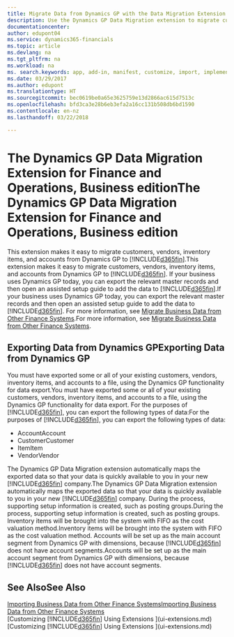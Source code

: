 ```yaml
---
title: Migrate Data from Dynamics GP with the Data Migration Extension | Microsoft Docs
description: Use the Dynamics GP Data Migration extension to migrate customers, vendors, inventory items, and accounts from Dynamics GP to Finance and Operations, Business edition .
documentationcenter: 
author: edupont04
ms.service: dynamics365-financials
ms.topic: article
ms.devlang: na
ms.tgt_pltfrm: na
ms.workload: na
ms. search.keywords: app, add-in, manifest, customize, import, implement
ms.date: 03/29/2017
ms.author: edupont
ms.translationtype: HT
ms.sourcegitcommit: bec0619be0a65e3625759e13d2866ac615d7513c
ms.openlocfilehash: bfd3ca3e28b6eb3efa2a16cc131b508db6bd1590
ms.contentlocale: en-nz
ms.lasthandoff: 03/22/2018

---
```

# <a name="the-dynamics-gp-data-migration-extension-for-finance-and-operations-business-edition"></a><span data-ttu-id="ef662-103">The Dynamics GP Data Migration Extension for Finance and Operations, Business edition</span><span class="sxs-lookup"><span data-stu-id="ef662-103">The Dynamics GP Data Migration Extension for Finance and Operations, Business edition</span></span> 
<span data-ttu-id="ef662-104">This extension makes it easy to migrate customers, vendors, inventory items, and accounts from Dynamics GP to [!INCLUDE[d365fin](includes/d365fin_md.md)].</span><span class="sxs-lookup"><span data-stu-id="ef662-104">This extension makes it easy to migrate customers, vendors, inventory items, and accounts from Dynamics GP to [!INCLUDE[d365fin](includes/d365fin_md.md)].</span></span> <span data-ttu-id="ef662-105">If your business uses Dynamics GP today, you can export the relevant master records and then open an assisted setup guide to add the data to [!INCLUDE[d365fin](includes/d365fin_md.md)].</span><span class="sxs-lookup"><span data-stu-id="ef662-105">If your business uses Dynamics GP today, you can export the relevant master records and then open an assisted setup guide to add the data to [!INCLUDE[d365fin](includes/d365fin_md.md)].</span></span> <span data-ttu-id="ef662-106">For more information, see [Migrate Business Data from Other Finance Systems](upload-data.md).</span><span class="sxs-lookup"><span data-stu-id="ef662-106">For more information, see [Migrate Business Data from Other Finance Systems](upload-data.md).</span></span>

## <a name="exporting-data-from-dynamics-gp"></a><span data-ttu-id="ef662-107">Exporting Data from Dynamics GP</span><span class="sxs-lookup"><span data-stu-id="ef662-107">Exporting Data from Dynamics GP</span></span>
<span data-ttu-id="ef662-108">You must have exported some or all of your existing customers, vendors, inventory items, and accounts to a file, using the Dynamics GP functionality for data export.</span><span class="sxs-lookup"><span data-stu-id="ef662-108">You must have exported some or all of your existing customers, vendors, inventory items, and accounts to a file, using the Dynamics GP functionality for data export.</span></span> <span data-ttu-id="ef662-109">For the purposes of [!INCLUDE[d365fin](includes/d365fin_md.md)], you can export the following types of data:</span><span class="sxs-lookup"><span data-stu-id="ef662-109">For the purposes of [!INCLUDE[d365fin](includes/d365fin_md.md)], you can export the following types of data:</span></span>

* <span data-ttu-id="ef662-110">Account</span><span class="sxs-lookup"><span data-stu-id="ef662-110">Account</span></span>  
* <span data-ttu-id="ef662-111">Customer</span><span class="sxs-lookup"><span data-stu-id="ef662-111">Customer</span></span>  
* <span data-ttu-id="ef662-112">Item</span><span class="sxs-lookup"><span data-stu-id="ef662-112">Item</span></span>  
* <span data-ttu-id="ef662-113">Vendor</span><span class="sxs-lookup"><span data-stu-id="ef662-113">Vendor</span></span>  

<span data-ttu-id="ef662-114">The Dynamics GP Data Migration extension automatically maps the exported data so that your data is quickly available to you in your new [!INCLUDE[d365fin](includes/d365fin_md.md)] company.</span><span class="sxs-lookup"><span data-stu-id="ef662-114">The Dynamics GP Data Migration extension automatically maps the exported data so that your data is quickly available to you in your new [!INCLUDE[d365fin](includes/d365fin_md.md)] company.</span></span> <span data-ttu-id="ef662-115">During the process, supporting setup information is created, such as posting groups.</span><span class="sxs-lookup"><span data-stu-id="ef662-115">During the process, supporting setup information is created, such as posting groups.</span></span> <span data-ttu-id="ef662-116">Inventory items will be brought into the system with FIFO as the cost valuation method.</span><span class="sxs-lookup"><span data-stu-id="ef662-116">Inventory items will be brought into the system with FIFO as the cost valuation method.</span></span> <span data-ttu-id="ef662-117">Accounts will be set up as the main account segment from Dynamics GP with dimensions, because [!INCLUDE[d365fin](includes/d365fin_long_md.md)] does not have account segments.</span><span class="sxs-lookup"><span data-stu-id="ef662-117">Accounts will be set up as the main account segment from Dynamics GP with dimensions, because [!INCLUDE[d365fin](includes/d365fin_long_md.md)] does not have account segments.</span></span>

## <a name="see-also"></a><span data-ttu-id="ef662-118">See Also</span><span class="sxs-lookup"><span data-stu-id="ef662-118">See Also</span></span>
[<span data-ttu-id="ef662-119">Importing Business Data from Other Finance Systems</span><span class="sxs-lookup"><span data-stu-id="ef662-119">Importing Business Data from Other Finance Systems</span></span>](upload-data.md)  
<span data-ttu-id="ef662-120">[Customizing [!INCLUDE[d365fin](includes/d365fin_md.md)] Using Extensions ](ui-extensions.md)</span><span class="sxs-lookup"><span data-stu-id="ef662-120">[Customizing [!INCLUDE[d365fin](includes/d365fin_md.md)] Using Extensions ](ui-extensions.md)</span></span>  

